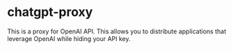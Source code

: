 # chatgpt-proxy
This is a proxy for OpenAI API. This allows you to distribute applications that leverage OpenAI while hiding your API key.
